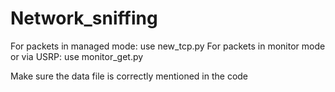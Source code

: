 # Network_sniffing

For packets in managed mode: use new_tcp.py
For packets in monitor mode or via USRP: use monitor_get.py

Make sure the data file is correctly mentioned in the code
